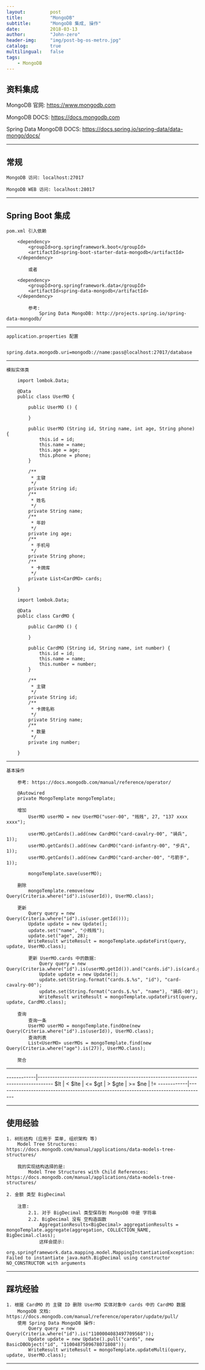 ```yaml
---
layout:     	post
title:        	"MongoDB"
subtitle:     	"MongoDB 集成, 操作"
date:         	2018-03-13
author:       	"John-zero"
header-img: 	"img/post-bg-os-metro.jpg"
catalog:      	true
multilingual: 	false
tags:
    - MongoDB
---
```




## 资料集成

MongoDB 官网: <a href="https://www.mongodb.com" target="_blank">https://www.mongodb.com</a>

MongoDB DOCS: <a href="https://docs.mongodb.com" target="_blank">https://docs.mongodb.com</a>

Spring Data MongoDB DOCS: <a href="https://docs.spring.io/spring-data/data-mongo/docs/" target="_blank">https://docs.spring.io/spring-data/data-mongo/docs/</a> 
	
***

## 常规

	MongoDB 访问: localhost:27017
	
	MongoDB WEB 访问: localhost:28017

***

## Spring Boot 集成
	
	pom.xml 引入依赖
	
		<dependency> 
			<groupId>org.springframework.boot</groupId>
			<artifactId>spring-boot-starter-data-mongodb</artifactId>
		</dependency> 
		
			或者
			
		<dependency>
			<groupId>org.springframework.data</groupId>
			<artifactId>spring-data-mongodb</artifactId>
		</dependency>
		
			参考: 
				Spring Data MongoDB: http://projects.spring.io/spring-data-mongodb/

---			

	application.properties 配置

		spring.data.mongodb.uri=mongodb://name:pass@localhost:27017/database

---

	模拟实体类
	
		import lombok.Data;

		@Data
		public class UserMO {
		
			public UserMO () {
			
			}
		
			public UserMO (String id, String name, int age, String phone) {
				this.id = id;
				this.name = name;
				this.age = age;
				this.phone = phone;
			}

			/**
			 * 主键
			 */
			private String id;
			/**
			 * 姓名
			 */
			private String name;
			/**
			 * 年龄
			 */
			private ing age;
			/**
			 * 手机号
			 */
			private String phone;
			/**
			 * 卡牌库
			 */
			private List<CardMO> cards;
			
		}
		
		import lombok.Data;
		
		@Data
		public class CardMO {
		
			public CardMO () {
			
			}
		
			public CardMO (String id, String name, int number) {
				this.id = id;
				this.name = name;
				this.number = number;
			}

			/**
			 * 主键
			 */
			private String id;
			/**
			 * 卡牌名称
			 */
			private String name;
			/**
			 * 数量
			 */
			private ing number;
			
		}
	
---
		
	基本操作
	
		参考: https://docs.mongodb.com/manual/reference/operator/
		
		@Autowired
		private MongoTemplate mongoTemplate;
		
		增加
			UserMO userMO = new UserMO("user-00", "贱贱", 27, "137 xxxx xxxx");
			
			userMO.getCards().add(new CardMO("card-cavalry-00", "骑兵", 1));
			userMO.getCards().add(new CardMO("card-infantry-00", "步兵", 1));
			userMO.getCards().add(new CardMO("card-archer-00", "弓箭手", 1));
			
			mongoTemplate.save(userMO);
			
		删除
			mongoTemplate.remove(new Query(Criteria.where("id").is(userId)), UserMO.class);
			
		更新
			Query query = new Query(Criteria.where("id").is(user.getId()));
			Update update = new Update();
			update.set("name", "小贱贱");
			update.set("age", 28);
			WriteResult writeResult = mongoTemplate.updateFirst(query, update, UserMO.class);
			
			更新 UserMO.cards 中的数据:
				Query query = new Query(Criteria.where("id").is(userMO.getId()).and("cards.id").is(card.getId()));
				Update update = new Update();
				update.set(String.format("cards.$.%s", "id"), "card-cavalry-00");
				update.set(String.format("cards.$.%s", "name"), "骑兵-00");
				WriteResult writeResult = mongoTemplate.updateFirst(query, update, CardMO.class);
			
		查询
			查询一条
			UserMO userMO = mongoTemplate.findOne(new Query(Criteria.where("id").is(userId)), UserMO.class);
			查询列表
			List<UserMO> userMOs = mongoTemplate.find(new Query(Criteria.where("age").is(27)), UserMO.class);
			
		聚合
	
---


------------|------------------------------------------------------------------------------------
$lt			| <
$lte		| <=
$gt			| >	
$gte		| >=
$ne			| !=
------------|------------------------------------------------------------------------------------
	
		
***


## 使用经验

	1. 树形结构 (应用于 菜单, 组织架构 等)
		Model Tree Structures: https://docs.mongodb.com/manual/applications/data-models-tree-structures/
	
		我的实现结构选择的是: 
			Model Tree Structures with Child References: https://docs.mongodb.com/manual/applications/data-models-tree-structures/
			
	2. 金额 类型 BigDecimal
	
		注意: 
			2.1. 对于 BigDecimal 类型保存到 MongoDB 中是 字符串
			2.2. BigDecimal 没有 空构造函数
				AggregationResults<BigDecimal> aggregationResults = mongoTemplate.aggregate(aggregation, COLLECTION_NAME, BigDecimal.class);
				这样会提示:
					org.springframework.data.mapping.model.MappingInstantiationException: Failed to instantiate java.math.BigDecimal using constructor NO_CONSTRUCTOR with arguments
			
				
			
	
***	


## 踩坑经验

	1. 根据 CardMO 的 主键 ID 删除 UserMO 实体对象中 cards 中的 CardMO 数据
		MongoDB 文档: https://docs.mongodb.com/manual/reference/operator/update/pull/
		使用 Spring Data MongoDB 操作:
			Query query = new Query(Criteria.where("id").is("1100004083497709568"));
			Update update = new Update().pull("cards", new BasicDBObject("id", "1100487509678071808"));
			WriteResult writeResult = mongoTemplate.updateMulti(query, update, UserMO.class);

***



		
